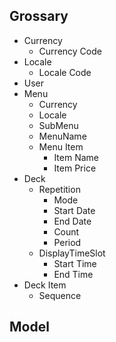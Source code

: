 ## Grossary

- Currency
    - Currency Code
- Locale
    - Locale Code
- User
- Menu
    - Currency
    - Locale
    - SubMenu
    - MenuName
    - Menu Item
        - Item Name
        - Item Price
- Deck
    - Repetition
        - Mode
        - Start Date
        - End Date
        - Count
        - Period
    - DisplayTimeSlot
        - Start Time
        - End Time
- Deck Item
    - Sequence

## Model
